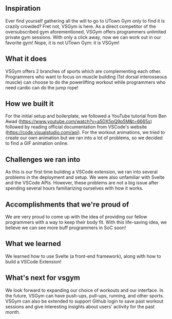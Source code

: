 ## Inspiration

Ever find yourself gathering all the will to go to UTown Gym only to find it is crazily crowded? Fret not, VSGym is here. As a direct competitor of the oversubscribed gym aforementioned, VSGym offers programmers unlimited private gym sessions. With only a click away, now we can work out in our favorite gym! Nope, it is not UTown Gym: it is VSGym!

## What it does

VSGym offers 2 branches of sports which are complementing each other. Programmers who want to focus on muscle building (1st dorsal interosseous muscle) can choose to do the powerlifting workout while programmers who need cardio can do the jump rope!

## How we built it

For the initial setup and boilerplate, we followed a YouTube tutorial from Ben Awad (https://www.youtube.com/watch?v=a5DX5pQ9p5M&t=6665s) followed by reading official documentation from VSCode's website (https://code.visualstudio.com/api). For the workout animations, we tried to create our own animation but we ran into a lot of problems, so we decided to find a GIF animation online.

## Challenges we ran into

As this is our first time building a VSCode extension, we ran into several problems in the deployment and setup. We were also unfamiliar with Svelte and the VSCode APIs. However, these problems are not a big issue after spending several hours familiarizing ourselves with how it works.

## Accomplishments that we're proud of

We are very proud to come up with the idea of providing our fellow programmers with a way to keep their body fit. With this life-saving idea, we believe we can see more buff programmers in SoC soon!

## What we learned

We learned how to use Svelte (a front-end framework), along with how to build a VSCode Extension!

## What's next for vsgym

We look forward to expanding our choice of workouts and our interface. In the future, VSGym can have push-ups, pull-ups, running, and other sports.
VSGym can also be extended to support Github login to save past workout sessions and give interesting insights about users' activity for the past month.
